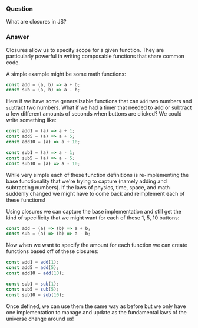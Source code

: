 ### Question
What are closures in JS?

### Answer
Closures allow us to specify scope for a given function. They are particularly powerful in writing composable functions that share common code.

A simple example might be some math functions:
```javascript
const add = (a, b) => a + b;
const sub = (a, b) => a - b;
```

Here if we have some generalizable functions that can `add` two numbers and `sub`tract two numbers. What if we had a timer that needed to add or subtract a few different amounts of seconds when buttons are clicked? We could write something like:
```javascript
const add1 = (a) => a + 1;
const add5 = (a) => a + 5;
const add10 = (a) => a + 10;

const sub1 = (a) => a - 1;
const sub5 = (a) => a - 5;
const sub10 = (a) => a - 10;
```
While very simple each of these function definitions is re-implementing the base functionality that we're trying to capture (namely adding and subtracting numbers). If the laws of physics, time, space, and math suddenly changed we might have to come back and reimplement each of these functions!

Using closures we can capture the base implementation and still get the kind of specificity that we might want for each of these 1, 5, 10 buttons:
```javascript
const add = (a) => (b) => a + b;
const sub = (a) => (b) => a - b;
```

Now when we want to specify the amount for each function we can create functions based off of these closures:
```javascript
const add1 = add(1);
const add5 = add(5);
const add10 = add(10);

const sub1 = sub(1);
const sub5 = sub(5);
const sub10 = sub(10);
```

Once defined, we can use them the same way as before but we only have one implementation to manage and update as the fundamental laws of the universe change around us!